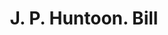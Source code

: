 ---
doi: 10.7916/D87H2WND
date_other: '1858'
date_other_textual: '1858'
form: printed ephemera
genre:
- Invoices
name:
- J. P. Huntoon
object_in_context_url: https://biggert.cul.columbia.edu/items/view/ave_biggert_00818
subject_hierarchical_geographic:
- Paterson, New Jersey, United States
subject_name:
- J. P. Huntoon
title: J. P. Huntoon. Bill
sort_title: J. P. Huntoon. Bill
call_number: ave_biggert_00818
coordinates:
- 40.914746,-74.162826
pid: ave_biggert_00818
identifiers: ave_biggert_00818
thumbnail: false
permalink: /biggert/ave_biggert_00818/
layout: iiif-image-page
---